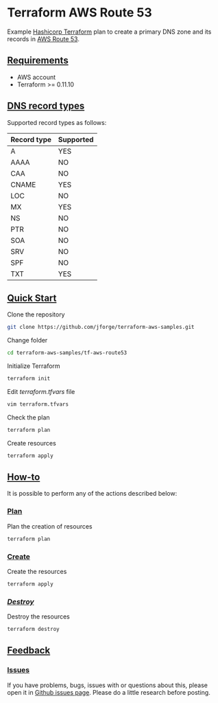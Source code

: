 # Terraform AWS Route 53

Example [Hashicorp Terraform](https://www.terraform.io/) plan to create a primary DNS zone and its records in [AWS Route 53](https://aws.amazon.com/route53‎).

## [Requirements](#requirements)

* AWS account
* Terraform >= 0.11.10

## [DNS record types](#dns-record-types)

Supported record types as follows:

| Record type   | Supported |
| ------------- | ---------- |
| A             | YES        |
| AAAA          | NO         |
| CAA           | NO         |
| CNAME         | YES        |
| LOC           | NO         |
| MX            | YES        |
| NS            | NO         |
| PTR           | NO         |
| SOA           | NO         |
| SRV           | NO         |
| SPF           | NO         |
| TXT           | YES        |

## [Quick Start](#quickstart)

Clone the repository

```bash
git clone https://github.com/jforge/terraform-aws-samples.git
```

Change folder

```bash
cd terraform-aws-samples/tf-aws-route53
```

Initialize Terraform

```bash
terraform init
```

Edit *terraform.tfvars* file

```bash
vim terraform.tfvars
```

Check the plan

```bash
terraform plan
```

Create resources

```bash
terraform apply
```

## [How-to](#how-to)

It is possible to perform any of the actions described below:

### [Plan](#how-to-plan)

Plan the creation of resources

```bash
terraform plan
```

### [Create](#how-to-create)

Create the resources

```bash
terraform apply
```

### [*Destroy*](#how-to-destroy)

Destroy the resources

```bash
terraform destroy
```

## [Feedback](#feedback)

### [Issues](#issues)

If you have problems, bugs, issues with or questions about this, please open it in [Github issues page](https://github.com/jforge/terraform-aws-samples/issues). Please do a little research before posting.
